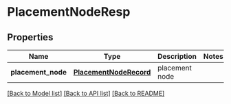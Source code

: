 # PlacementNodeResp

## Properties
Name | Type | Description | Notes
------------ | ------------- | ------------- | -------------
**placement_node** | [**PlacementNodeRecord**](PlacementNodeRecord.md) | placement node | 

[[Back to Model list]](../README.md#documentation-for-models) [[Back to API list]](../README.md#documentation-for-api-endpoints) [[Back to README]](../README.md)


